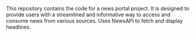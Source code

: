 This repository contains the code for a news portal project. It is designed to provide users with a streamlined and informative way to access and consume news from various sources.
Uses NewsAPI to fetch and display headlines.
